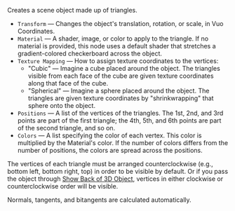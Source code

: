 Creates a scene object made up of triangles.

   - `Transform` — Changes the object's translation, rotation, or scale, in Vuo Coordinates.
   - `Material` — A shader, image, or color to apply to the triangle. If no material is provided, this node uses a default shader that stretches a gradient-colored checkerboard across the object.
   - `Texture Mapping` — How to assign texture coordinates to the vertices:
      - "Cubic" — Imagine a cube placed around the object.  The triangles visible from each face of the cube are given texture coordinates along that face of the cube.
      - "Spherical" — Imagine a sphere placed around the object.  The triangles are given texture coordinates by "shrinkwrapping" that sphere onto the object.
   - `Positions` — A list of the vertices of the triangles.  The 1st, 2nd, and 3rd points are part of the first triangle; the 4th, 5th, and 6th points are part of the second triangle, and so on.
   - `Colors` — A list specifying the color of each vertex.  This color is multiplied by the Material's color.  If the number of colors differs from the number of positions, the colors are spread across the positions.

The vertices of each triangle must be arranged counterclockwise (e.g., bottom left, bottom right, top) in order to be visible by default.  Or if you pass the object through [Show Back of 3D Object](vuo-node://vuo.scene.back), vertices in either clockwise or counterclockwise order will be visible.

Normals, tangents, and bitangents are calculated automatically.

